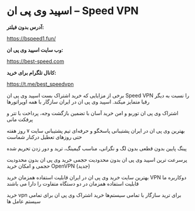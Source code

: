 # اسپید وی پی ان – Speed VPN

**آدرس بدون فیلتر:**

https://bspeed1.fun/

**وب سایت اسپید وی پی ان:**

https://best-speed.com


**کانال تلگرام برای خرید:**

https://t.me/best_speedvpn

برخی از مزایایی که خرید اشتراک بست اسپید وی پی ان Speed VPN را نسبت به دیگر رقبا متمایز میکند. اسپید وی پی ان در ایران سازگار با همه اوپراتورها

اشتراک وی پی ان توربو و امن
خرید آسان با تضمین بازگشت وجه، پرداخت با تتر و پرفکت مانی

بهترین وی پی ان در ایران
پشتیبانی پاسخگو و حرفه‌ای
تیم پشتیبانی سایت ۷ روز هفته حتی روزهای تعطیل درکنار شماست

پینگ پایین بدون قطعی
بدون لگ و نگرانی، مناسب گیمینگ، ترید و دور زدن تحریم شده

پرسرعت ترین اسپید وی پی ان
بدون محدودیت حجمی
خرید وی پی ان بدون محدودیت حجمی و امکان خرید OpenVPN (جدید)

بهترین سایت خرید وی پی ان در ایران
قابلیت استفاده همزمان
خرید VPN دوکاربره ما قابلیت استفاده همزمان در دو دستگاه متفاوت را دارا می‌ باشند

خرید vpn برای ترید
سازگار با تمامی سیستم‌ها
خرید اشتراک وی پی ان برای تمامی سیستم عامل ها
